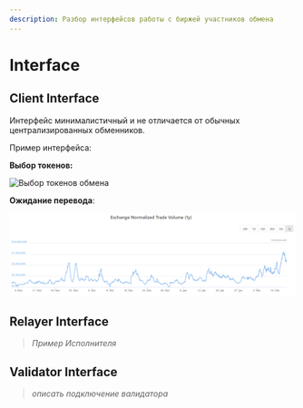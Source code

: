 ```yaml
---
description: Разбор интерфейсов работы с биржей участников обмена
---
```


# Interface

## Client Interface

Интерфейс минималистичный и не отличается от обычных централизированных обменников.

Пример интерфейса:

**Выбор токенов:**

![&#x412;&#x44B;&#x431;&#x43E;&#x440; &#x442;&#x43E;&#x43A;&#x435;&#x43D;&#x43E;&#x432; &#x43E;&#x431;&#x43C;&#x435;&#x43D;&#x430;](https://i.imgur.com/hV320q3.png)

**Ожидание перевода**:

![](../.gitbook/assets/image%20%288%29.png)





## Relayer Interface

> _Пример Исполнителя_

## Validator Interface

> _описать подключение валидатора_







